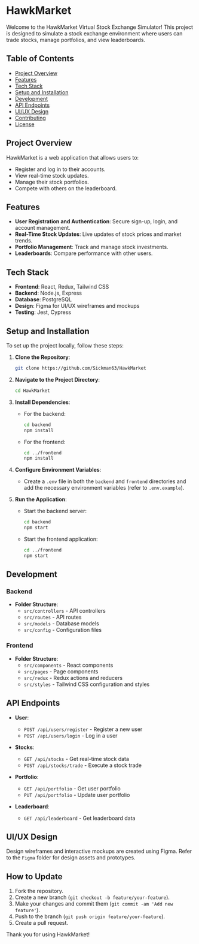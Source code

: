 # HawkMarket

Welcome to the HawkMarket Virtual Stock Exchange Simulator! This project is designed to simulate a stock exchange environment where users can trade stocks, manage portfolios, and view leaderboards.

## Table of Contents

- [Project Overview](#project-overview)
- [Features](#features)
- [Tech Stack](#tech-stack)
- [Setup and Installation](#setup-and-installation)
- [Development](#development)
- [API Endpoints](#api-endpoints)
- [UI/UX Design](#uiux-design)
- [Contributing](#contributing)
- [License](#license)

## Project Overview

HawkMarket is a web application that allows users to:
- Register and log in to their accounts.
- View real-time stock updates.
- Manage their stock portfolios.
- Compete with others on the leaderboard.

## Features

- **User Registration and Authentication**: Secure sign-up, login, and account management.
- **Real-Time Stock Updates**: Live updates of stock prices and market trends.
- **Portfolio Management**: Track and manage stock investments.
- **Leaderboards**: Compare performance with other users.

## Tech Stack

- **Frontend**: React, Redux, Tailwind CSS
- **Backend**: Node.js, Express
- **Database**: PostgreSQL
- **Design**: Figma for UI/UX wireframes and mockups
- **Testing**: Jest, Cypress

## Setup and Installation

To set up the project locally, follow these steps:

1. **Clone the Repository**:
   ```bash
   git clone https://github.com/Sickman63/HawkMarket
   ```

2. **Navigate to the Project Directory**:
   ```bash
   cd HawkMarket
   ```

3. **Install Dependencies**:
   - For the backend:
     ```bash
     cd backend
     npm install
     ```
   - For the frontend:
     ```bash
     cd ../frontend
     npm install
     ```

4. **Configure Environment Variables**:
   - Create a `.env` file in both the `backend` and `frontend` directories and add the necessary environment variables (refer to `.env.example`).

5. **Run the Application**:
   - Start the backend server:
     ```bash
     cd backend
     npm start
     ```
   - Start the frontend application:
     ```bash
     cd ../frontend
     npm start
     ```

## Development

### Backend

- **Folder Structure**:
  - `src/controllers` - API controllers
  - `src/routes` - API routes
  - `src/models` - Database models
  - `src/config` - Configuration files

### Frontend

- **Folder Structure**:
  - `src/components` - React components
  - `src/pages` - Page components
  - `src/redux` - Redux actions and reducers
  - `src/styles` - Tailwind CSS configuration and styles

## API Endpoints

- **User**:
  - `POST /api/users/register` - Register a new user
  - `POST /api/users/login` - Log in a user

- **Stocks**:
  - `GET /api/stocks` - Get real-time stock data
  - `POST /api/stocks/trade` - Execute a stock trade

- **Portfolio**:
  - `GET /api/portfolio` - Get user portfolio
  - `PUT /api/portfolio` - Update user portfolio

- **Leaderboard**:
  - `GET /api/leaderboard` - Get leaderboard data

## UI/UX Design

Design wireframes and interactive mockups are created using Figma. Refer to the `Figma` folder for design assets and prototypes.

## How to Update

1. Fork the repository.
2. Create a new branch (`git checkout -b feature/your-feature`).
3. Make your changes and commit them (`git commit -am 'Add new feature'`).
4. Push to the branch (`git push origin feature/your-feature`).
5. Create a pull request.

Thank you for using HawkMarket!
```

